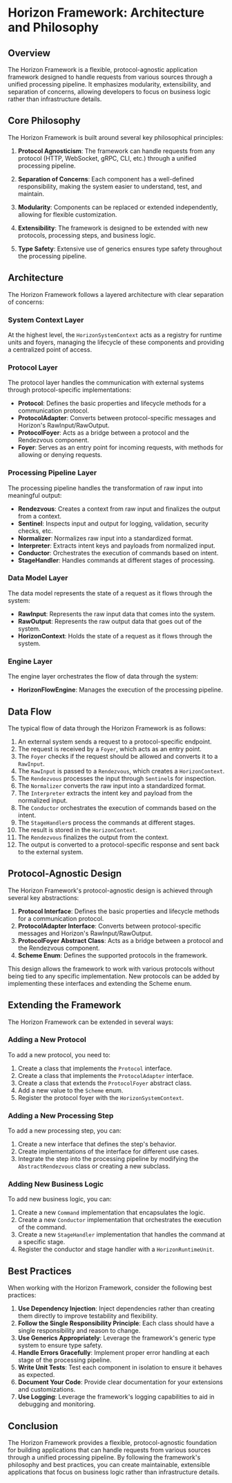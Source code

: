 # Horizon Framework: Architecture and Philosophy

## Overview

The Horizon Framework is a flexible, protocol-agnostic application framework designed to handle requests from various sources through a unified processing pipeline. It emphasizes modularity, extensibility, and separation of concerns, allowing developers to focus on business logic rather than infrastructure details.

## Core Philosophy

The Horizon Framework is built around several key philosophical principles:

1. **Protocol Agnosticism**: The framework can handle requests from any protocol (HTTP, WebSocket, gRPC, CLI, etc.) through a unified processing pipeline.

2. **Separation of Concerns**: Each component has a well-defined responsibility, making the system easier to understand, test, and maintain.

3. **Modularity**: Components can be replaced or extended independently, allowing for flexible customization.

4. **Extensibility**: The framework is designed to be extended with new protocols, processing steps, and business logic.

5. **Type Safety**: Extensive use of generics ensures type safety throughout the processing pipeline.

## Architecture

The Horizon Framework follows a layered architecture with clear separation of concerns:

### System Context Layer

At the highest level, the `HorizonSystemContext` acts as a registry for runtime units and foyers, managing the lifecycle of these components and providing a centralized point of access.

### Protocol Layer

The protocol layer handles the communication with external systems through protocol-specific implementations:

- **Protocol**: Defines the basic properties and lifecycle methods for a communication protocol.
- **ProtocolAdapter**: Converts between protocol-specific messages and Horizon's RawInput/RawOutput.
- **ProtocolFoyer**: Acts as a bridge between a protocol and the Rendezvous component.
- **Foyer**: Serves as an entry point for incoming requests, with methods for allowing or denying requests.

### Processing Pipeline Layer

The processing pipeline handles the transformation of raw input into meaningful output:

- **Rendezvous**: Creates a context from raw input and finalizes the output from a context.
- **Sentinel**: Inspects input and output for logging, validation, security checks, etc.
- **Normalizer**: Normalizes raw input into a standardized format.
- **Interpreter**: Extracts intent keys and payloads from normalized input.
- **Conductor**: Orchestrates the execution of commands based on intent.
- **StageHandler**: Handles commands at different stages of processing.

### Data Model Layer

The data model represents the state of a request as it flows through the system:

- **RawInput**: Represents the raw input data that comes into the system.
- **RawOutput**: Represents the raw output data that goes out of the system.
- **HorizonContext**: Holds the state of a request as it flows through the system.

### Engine Layer

The engine layer orchestrates the flow of data through the system:

- **HorizonFlowEngine**: Manages the execution of the processing pipeline.

## Data Flow

The typical flow of data through the Horizon Framework is as follows:

1. An external system sends a request to a protocol-specific endpoint.
2. The request is received by a `Foyer`, which acts as an entry point.
3. The `Foyer` checks if the request should be allowed and converts it to a `RawInput`.
4. The `RawInput` is passed to a `Rendezvous`, which creates a `HorizonContext`.
5. The `Rendezvous` processes the input through `Sentinel`s for inspection.
6. The `Normalizer` converts the raw input into a standardized format.
7. The `Interpreter` extracts the intent key and payload from the normalized input.
8. The `Conductor` orchestrates the execution of commands based on the intent.
9. The `StageHandler`s process the commands at different stages.
10. The result is stored in the `HorizonContext`.
11. The `Rendezvous` finalizes the output from the context.
12. The output is converted to a protocol-specific response and sent back to the external system.

## Protocol-Agnostic Design

The Horizon Framework's protocol-agnostic design is achieved through several key abstractions:

1. **Protocol Interface**: Defines the basic properties and lifecycle methods for a communication protocol.
2. **ProtocolAdapter Interface**: Converts between protocol-specific messages and Horizon's RawInput/RawOutput.
3. **ProtocolFoyer Abstract Class**: Acts as a bridge between a protocol and the Rendezvous component.
4. **Scheme Enum**: Defines the supported protocols in the framework.

This design allows the framework to work with various protocols without being tied to any specific implementation. New protocols can be added by implementing these interfaces and extending the Scheme enum.

## Extending the Framework

The Horizon Framework can be extended in several ways:

### Adding a New Protocol

To add a new protocol, you need to:

1. Create a class that implements the `Protocol` interface.
2. Create a class that implements the `ProtocolAdapter` interface.
3. Create a class that extends the `ProtocolFoyer` abstract class.
4. Add a new value to the `Scheme` enum.
5. Register the protocol foyer with the `HorizonSystemContext`.

### Adding a New Processing Step

To add a new processing step, you can:

1. Create a new interface that defines the step's behavior.
2. Create implementations of the interface for different use cases.
3. Integrate the step into the processing pipeline by modifying the `AbstractRendezvous` class or creating a new subclass.

### Adding New Business Logic

To add new business logic, you can:

1. Create a new `Command` implementation that encapsulates the logic.
2. Create a new `Conductor` implementation that orchestrates the execution of the command.
3. Create a new `StageHandler` implementation that handles the command at a specific stage.
4. Register the conductor and stage handler with a `HorizonRuntimeUnit`.

## Best Practices

When working with the Horizon Framework, consider the following best practices:

1. **Use Dependency Injection**: Inject dependencies rather than creating them directly to improve testability and flexibility.
2. **Follow the Single Responsibility Principle**: Each class should have a single responsibility and reason to change.
3. **Use Generics Appropriately**: Leverage the framework's generic type system to ensure type safety.
4. **Handle Errors Gracefully**: Implement proper error handling at each stage of the processing pipeline.
5. **Write Unit Tests**: Test each component in isolation to ensure it behaves as expected.
6. **Document Your Code**: Provide clear documentation for your extensions and customizations.
7. **Use Logging**: Leverage the framework's logging capabilities to aid in debugging and monitoring.

## Conclusion

The Horizon Framework provides a flexible, protocol-agnostic foundation for building applications that can handle requests from various sources through a unified processing pipeline. By following the framework's philosophy and best practices, you can create maintainable, extensible applications that focus on business logic rather than infrastructure details.